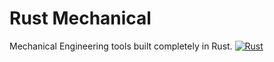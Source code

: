 # Rust Mechanical
Mechanical Engineering tools built completely in Rust.
[![Rust](https://github.com/fjpereny/rust-mechanical/actions/workflows/rust.yml/badge.svg)](https://github.com/fjpereny/rust-mechanical/actions/workflows/rust.yml)

